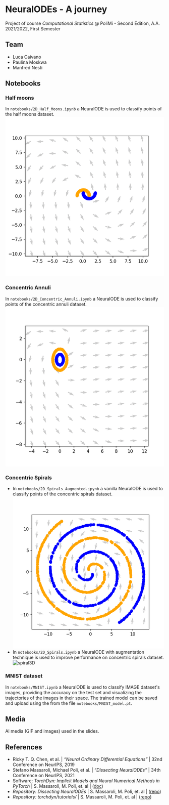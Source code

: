 # NeuralODEs - A journey
Project of course *Computational Statistics* @ PoliMi - Second Edition, A.A. 2021/2022, First Semester

## Team

* Luca Caivano
* Paulina Moskwa
* Manfred Nesti

## Notebooks

### Half moons
In `notebooks/2D_Half_Moons.ipynb` a NeuralODE is used to classify points of the half moons dataset.
![half_moons](media/half_moons.gif)


### Concentric Annuli
In `notebooks/2D_Concentric_Annuli.ipynb` a NeuralODE is used to classify points of the concentric annuli dataset.
![concentric_annuli](media/concentric_annuli.gif)

### Concentric Spirals
* In `notebooks/2D_Spirals_Augmented.ipynb` a vanilla NeuralODE is used to classify points of the concentric spirals dataset.
![spirals](media/spirals.gif)
* In `notebooks/2D_Spirals.ipynb` a NeuralODE with augmentation technique is used to improve performance on concentric spirals dataset.
![spiral3D](media/spiral3D.gif)

### MNIST dataset
In `notebooks/MNIST.ipynb` a NeuralODE is used to classify IMAGE dataset's images, providing the accuracy on the test set and visualizing the trajectories of the images in their space. The trained model can be saved and upload using the from the file `notebooks/MNIST_model.pt`.

## Media
Al media (GIF and images) used in the slides.

## References
* Ricky T. Q. Chen, et al. | *“Neural Ordinary Differential Equations”* | 32nd Conference on NeurIPS, 2019
* Stefano Massaroli, Michael Poli, et al. | *“Dissecting NeuralODEs”* | 34th Conference on NeurIPS, 2021
* Software: *TorchDyn: Implicit Models and Neural Numerical Methods in PyTorch* |  S. Massaroli, M. Poli, et. al | ([doc](https://torchdyn.readthedocs.io/en/stable/tutorials/quickstart.html))
* *Repository: Dissecting NeuralODEs* | S. Massaroli, M. Poli, et. al | ([repo](https://github.com/DiffEqML/diffeqml-research/tree/master/dissecting-neural-odes))   
* *Repository: torchdyn/tutorials/* | S. Massaroli, M. Poli, et. al | ([repo](https://github.com/DiffEqML/torchdyn/tree/master/tutorials))
